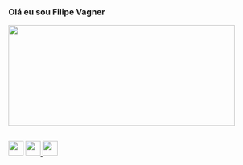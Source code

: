 ### Olá eu sou Filipe Vagner

<div>
  <img width="450" height="200em" src="https://github-readme-stats.vercel.app/api?username=Filipe0305&show_icons=true&theme=merko" />
</div>

##

<div>
  <a>
    <img height="30px" src="https://img.shields.io/badge/LinkedIn-0077B5?style=for-the-badge&logo=linkedin&logoColor=white" />
  </a>
  <a href="https://www.instagram.com/filipe.capu">
    <img height="30px" src="https://img.shields.io/badge/Instagram-E4405F?style=for-the-badge&logo=instagram&logoColor=white" />
  </a>
  <a>
    <img height="30px" src="https://img.shields.io/badge/Gmail-D14836?style=for-the-badge&logo=gmail&logoColor=white" />
  </a>
</div>
